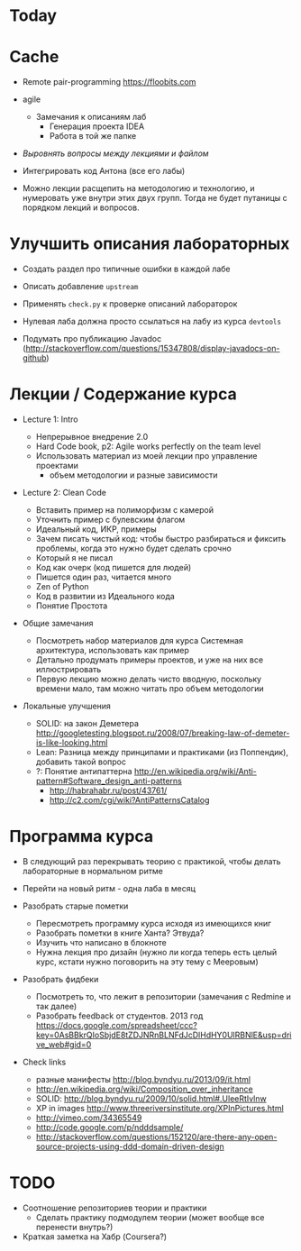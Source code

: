 # Today


# Cache
  - Remote pair-programming <https://floobits.com>

  - agile
    - Замечания к описаниям лаб
      - Генерация проекта IDEA
      - Работа в той же папке

  - _Выровнять вопросы между лекциями и файлом_
  - Интегрировать код Антона (все его лабы)
  - Можно лекции расщепить на методологию и технологию, и нумеровать уже внутри
    этих двух групп. Тогда не будет путаницы с порядком лекций и вопросов.

# Улучшить описания лабораторных
  - Создать раздел про типичные ошибки в каждой лабе
  - Описать добавление `upstream`

  - Применять `check.py` к проверке описаний лабораторок
  - Нулевая лаба должна просто ссылаться на лабу из курса `devtools`
  - Подумать про публикацию Javadoc (<http://stackoverflow.com/questions/15347808/display-javadocs-on-github>)

# Лекции / Содержание курса

  - Lecture 1: Intro
    - Непрерывное внедрение 2.0
    - Hard Code book, p2: Agile works perfectly on the team level
    - Использовать материал из моей лекции про управление проектами
      - объем методологии и разные зависимости

  - Lecture 2: Clean Code
    - Вставить пример на полиморфизм с камерой
    - Уточнить пример с булевским флагом
    - Идеальный код, ИКР, примеры
    - Зачем писать чистый код: чтобы быстро разбираться и фиксить проблемы,
      когда это нужно будет сделать срочно
    - Который я не писал
    - Код как очерк (код пишется для людей)
    - Пишется один раз, читается много
    - Zen of Python
    - Код в развитии из Идеального кода
    - Понятие Простота

  - Общие замечания
    - Посмотреть набор материалов для курса Системная архитектура,
      использовать как пример
    - Детально продумать примеры проектов, и уже на них все иллюстрировать
    - Первую лекцию можно делать чисто вводную, поскольку времени мало,
      там можно читать про объем методологии

  - Локальные улучшения
    - SOLID: на закон Деметера <http://googletesting.blogspot.ru/2008/07/breaking-law-of-demeter-is-like-looking.html>
    - Lean: Разница между принципами и практиками (из Поппендик), добавить такой
      вопрос
    - ?: Понятие антипаттерна <http://en.wikipedia.org/wiki/Anti-pattern#Software_design_anti-patterns>
      - <http://habrahabr.ru/post/43761/>
      - <http://c2.com/cgi/wiki?AntiPatternsCatalog>

# Программа курса
  - В следующий раз перекрывать теорию с практикой, чтобы делать лабораторные
    в нормальном ритме
  - Перейти на новый ритм - одна лаба в месяц

  - Разобрать старые пометки
    - Пересмотреть программу курса исходя из имеющихся книг
    - Разобрать пометки в книге Ханта? Этвуда?
    - Изучить что написано в блокноте
    - Нужна лекция про дизайн (нужно ли когда теперь есть целый курс, кстати
      нужно поговорить на эту тему с Мееровым)

  - Разобрать фидбеки
    - Посмотреть то, что лежит в репозитории (замечания с Redmine и так далее)
    - Разобрать feedback от студентов. 2013 год
      <https://docs.google.com/spreadsheet/ccc?key=0AsBBkrQIoSbjdE8tZDJNRnBLNFdJcDlHdHY0UlRBNlE&usp=drive_web#gid=0>

  - Check links
    - разные манифесты <http://blog.byndyu.ru/2013/09/it.html>
    - <http://en.wikipedia.org/wiki/Composition_over_inheritance>
    - SOLID: <http://blog.byndyu.ru/2009/10/solid.html#.UleeRtIvlnw>
    - XP in images <http://www.threeriversinstitute.org/XPInPictures.html>
    - <http://vimeo.com/34365549>
    - <http://code.google.com/p/ndddsample/>
    - <http://stackoverflow.com/questions/152120/are-there-any-open-source-projects-using-ddd-domain-driven-design>

# TODO
  - Соотношение репозиториев теории и практики
    - Сделать практику подмодулем теории (может вообще все перенести внутрь?)
  - Краткая заметка на Хабр (Coursera?)
